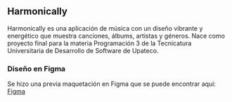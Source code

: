## Harmonically 

Harmonically es una aplicación de música con un diseño vibrante y energético que muestra canciones, álbums, artistas y géneros.
Nace como proyecto final para la materia Programación  3 de la Tecnicatura Universitaria de Desarrollo de Software de Upateco. 

### Diseño en Figma 

Se hizo una previa maquetación en Figma que se puede encontrar aquí:
[Figma](https://www.figma.com/design/wmDVBQXkuuUVHzmwqzpUNu/Harmonically?node-id=0-1&t=xTkhyDwav2WedJqZ-1)
